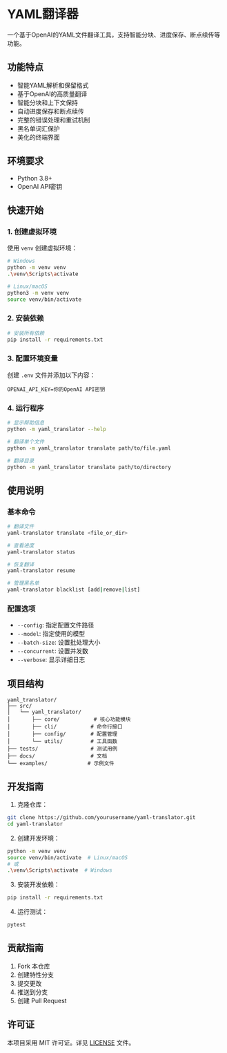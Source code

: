 # YAML翻译器

一个基于OpenAI的YAML文件翻译工具，支持智能分块、进度保存、断点续传等功能。

## 功能特点

- 智能YAML解析和保留格式
- 基于OpenAI的高质量翻译
- 智能分块和上下文保持
- 自动进度保存和断点续传
- 完整的错误处理和重试机制
- 黑名单词汇保护
- 美化的终端界面

## 环境要求

- Python 3.8+
- OpenAI API密钥

## 快速开始

### 1. 创建虚拟环境

使用 `venv` 创建虚拟环境：

```bash
# Windows
python -m venv venv
.\venv\Scripts\activate

# Linux/macOS
python3 -m venv venv
source venv/bin/activate
```

### 2. 安装依赖

```bash
# 安装所有依赖
pip install -r requirements.txt
```

### 3. 配置环境变量

创建 `.env` 文件并添加以下内容：

```env
OPENAI_API_KEY=你的OpenAI API密钥
```

### 4. 运行程序

```bash
# 显示帮助信息
python -m yaml_translator --help

# 翻译单个文件
python -m yaml_translator translate path/to/file.yaml

# 翻译目录
python -m yaml_translator translate path/to/directory
```

## 使用说明

### 基本命令

```bash
# 翻译文件
yaml-translator translate <file_or_dir>

# 查看进度
yaml-translator status

# 恢复翻译
yaml-translator resume

# 管理黑名单
yaml-translator blacklist [add|remove|list]
```

### 配置选项

- `--config`: 指定配置文件路径
- `--model`: 指定使用的模型
- `--batch-size`: 设置批处理大小
- `--concurrent`: 设置并发数
- `--verbose`: 显示详细日志

## 项目结构

```
yaml_translator/
├── src/
│   └── yaml_translator/
│       ├── core/           # 核心功能模块
│       ├── cli/           # 命令行接口
│       ├── config/        # 配置管理
│       └── utils/         # 工具函数
├── tests/                 # 测试用例
├── docs/                  # 文档
└── examples/             # 示例文件
```

## 开发指南

1. 克隆仓库：
```bash
git clone https://github.com/yourusername/yaml-translator.git
cd yaml-translator
```

2. 创建开发环境：
```bash
python -m venv venv
source venv/bin/activate  # Linux/macOS
# 或
.\venv\Scripts\activate  # Windows
```

3. 安装开发依赖：
```bash
pip install -r requirements.txt
```

4. 运行测试：
```bash
pytest
```

## 贡献指南

1. Fork 本仓库
2. 创建特性分支
3. 提交更改
4. 推送到分支
5. 创建 Pull Request

## 许可证

本项目采用 MIT 许可证。详见 [LICENSE](LICENSE) 文件。 